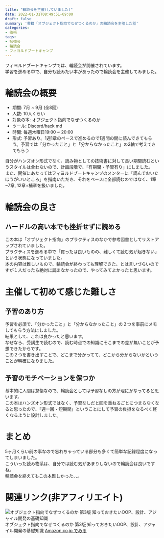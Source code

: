 ```yaml
---
title: "輪読会を主催(していました)"
date: 2022-01-31T08:49:51+09:00
draft: false
summary: '書籍「オブジェクト指向でなぜつくるのか」の輪読会を主催した話'
categories:
- 技術
tags:
- 勉強会
- 輪読会
- フィヨルドブートキャンプ
---
```


フィヨルドブートキャンプでは、輪読会が開催されています。  
学習を進める中で、自分も読みたい本があったので輪読会を主催してみました。  

# 輪読会の概要

- 期間: 7月 ~ 9月 (全8回)
- 人数: 10人くらい
- 対象の本: オブジェクト指向でなぜつくるのか
- ツール: Discord/hack md
- 時間: 毎週木曜日19:00 ~ 20:00
- 形式: 予習あり。1週1章のペースで進めるので1週間の間に読んできてもらう。予習では「分かったこと」と「分からなかったこと」の2軸で考えてきてもらう

自分がハンズオン形式でなく、読み物としての技術書に対して長い期間読むというスタイルは合わないので、計画段階で、「有期間・予習有り」にしました。  
また、開催にあたってはフィヨルドブートキャンプのメンターに「読んでおいたほうがいいところ」を指南いただき、それをベースに全部読むのではなく、1章~7章, 12章+補章を扱いました。  

# 輪読会の良さ

## ハードルの高い本でも挫折せずに読める

この本は「オブジェクト指向」のプラクティスのなかで参考図書としてリストアップされていました。  
プラクティスを進める中で「買ったは良いものの、難しくて読む気が起きない」という状態になっていました。  
本の内容は難しいもので、輪読会が終わっても理解できた、とは言いづらいのですが１人だったら絶対に読まなかったので、やってみてよかったと思います。  

# 主催して初めて感じた難しさ

## 予習のあり方

予習を必須で、「分かったこと」と「分からなかったこと」の２つを事前にメモしてもらう方法にしました。  
結果として、これは良かったと思います。  
なぜなら、受講生で読むので、読む時点での知識にそこまでの差が無いことが予想できたからです。  
この２つを書き出すことで、どこまで分かってて、どこから分からないかということが明確になりました。  

## 予習のモチベーションを保つか

基本的に人間は怠惰なので、輪読会としては予習なしの方が理にかなってると思います。  
この本はハンズオン形式ではなく、予習なしだと回を重ねるごとにつまらなくなると思ったので、「週一回・短期間」ということにして予習の負担をなるべく軽くなるように設計しました。  

# まとめ

5ヶ月くらい前の事なので忘れちゃっている部分も多くて簡単な記録程度になってしまいました。  
こういった読み物系は、自分では読む気があまりしないので輪読会は良いですね。  
輪読会を終えてもこの本難しかった、、。  

# 関連リンク(非アフィリエイト)

<div class='amazon-item'><img src='https://images-na.ssl-images-amazon.com/images/P/dp/4296000187.09.MZZZZZZZ.jpg' alt='オブジェクト指向でなぜつくるのか 第3版 知っておきたいOOP、設計、アジャイル開発の基礎知識' /> <span class='amazon-item-title'>オブジェクト指向でなぜつくるのか 第3版 知っておきたいOOP、設計、アジャイル開発の基礎知識</span> <span class='amazon-item-link'><a href='https://www.amazon.co.jp/dp/4296000187/?tag=bestylesnet-22'>Amazon.co.jp でみる</a></span></div>

